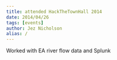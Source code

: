 ```yaml
---
title: attended HackTheTownHall 2014
date: 2014/04/26
tags: [events]
author: Jez Nicholson
alias: /
---
```

Worked with EA river flow data and Splunk